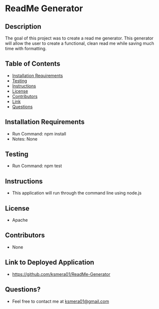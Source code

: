 
  # ReadMe Generator

  ## Description

  The goal of this project was to create a read me generator. This generator will allow the user to create a functional, clean read me while saving much time with formatting.

  ## Table of Contents
  
  - [Installation Requirements](#installation)
  - [Testing](#testing)
  - [Instructions](#instructions)
  - [License](#license)
  - [Contributors](#contributors)
  - [Link](#link)
  - [Questions](#questions)
 
  ## Installation Requirements

  - Run Command: npm install
  - Notes: None

  ## Testing
  
  - Run Command: npm test

  ## Instructions

  - This application will run through the command line using node.js

  ## License

  - Apache

  ## Contributors

  - None

  ## Link to Deployed Application

  - https://github.com/ksmera01/ReadMe-Generator

  ## Questions? 
  
  - Feel free to contact me at ksmera01@gmail.com
  
  